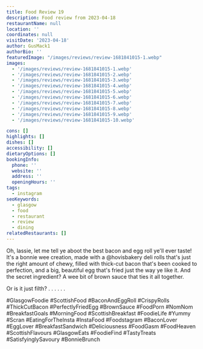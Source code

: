 ```yaml
---
title: Food Review 19
description: Food review from 2023-04-18
restaurantName: null
location: ''
coordinates: null
visitDate: '2023-04-18'
author: GusMack1
authorBio: ''
featuredImage: "/images/reviews/review-1681841015-1.webp"
images:
  - '/images/reviews/review-1681841015-1.webp'
  - '/images/reviews/review-1681841015-2.webp'
  - '/images/reviews/review-1681841015-3.webp'
  - '/images/reviews/review-1681841015-4.webp'
  - '/images/reviews/review-1681841015-5.webp'
  - '/images/reviews/review-1681841015-6.webp'
  - '/images/reviews/review-1681841015-7.webp'
  - '/images/reviews/review-1681841015-8.webp'
  - '/images/reviews/review-1681841015-9.webp'
  - '/images/reviews/review-1681841015-10.webp'

cons: []
highlights: []
dishes: []
accessibility: []
dietaryOptions: []
bookingInfo:
  phone: ''
  website: ''
  address: ''
  openingHours: ''
tags:
  - instagram
seoKeywords:
  - glasgow
  - food
  - restaurant
  - review
  - dining
relatedRestaurants: []
---
```

Oh, lassie, let me tell ye aboot the best bacon and egg roll ye'll ever taste! It's a bonnie wee creation, made with a @hovisbakery deli rolls that's just the right amount of chewy, filled with thick-cut bacon that's been cooked to perfection, and a big, beautiful egg that's fried just the way ye like it. And the secret ingredient? A wee bit of brown sauce that ties it all together.

Or is it just filth?
.
.
.
.
.
.

#GlasgowFoodie #ScottishFood #BaconAndEggRoll #CrispyRolls #ThickCutBacon #PerfectlyFriedEgg #BrownSauce #FoodPorn #NomNom #BreakfastGoals #MorningFood #ScottishBreakfast #FoodieLife #Yummy #Scran #EatingForTheInsta #InstaFood #Foodstagram #BaconLover #EggLover #BreakfastSandwich #Deliciousness #FoodGasm #FoodHeaven #ScottishFlavours #GlasgowEats #FoodieFind #TastyTreats #SatisfyinglySavoury #BonnieBrunch
